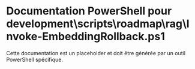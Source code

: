 # Documentation PowerShell pour development\scripts\roadmap\rag\Invoke-EmbeddingRollback.ps1

Cette documentation est un placeholder et doit être générée par un outil PowerShell spécifique.
